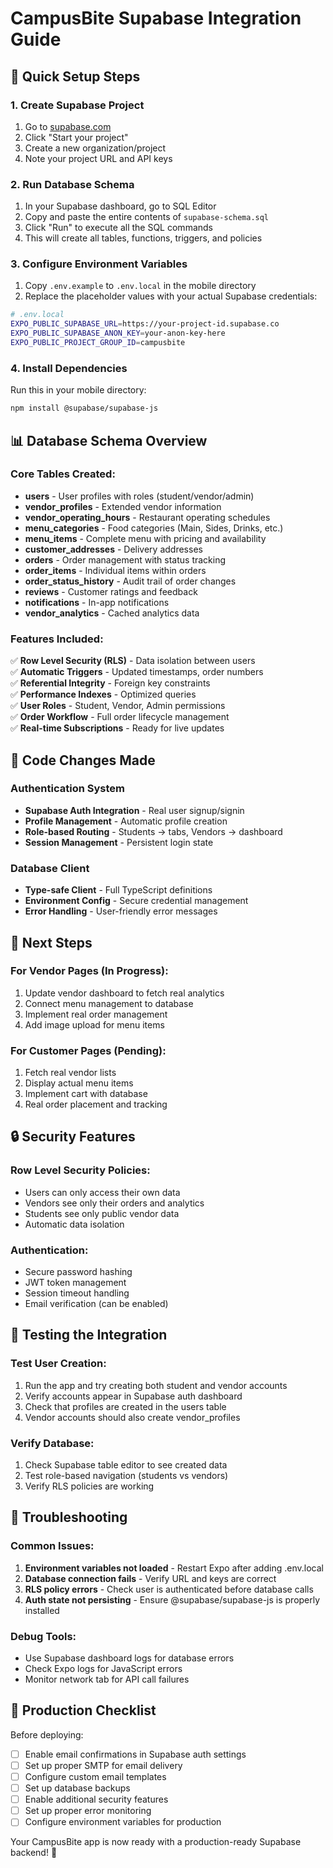 # CampusBite Supabase Integration Guide

## 🚀 Quick Setup Steps

### 1. Create Supabase Project
1. Go to [supabase.com](https://supabase.com)
2. Click "Start your project"
3. Create a new organization/project
4. Note your project URL and API keys

### 2. Run Database Schema
1. In your Supabase dashboard, go to SQL Editor
2. Copy and paste the entire contents of `supabase-schema.sql`
3. Click "Run" to execute all the SQL commands
4. This will create all tables, functions, triggers, and policies

### 3. Configure Environment Variables
1. Copy `.env.example` to `.env.local` in the mobile directory
2. Replace the placeholder values with your actual Supabase credentials:

```bash
# .env.local
EXPO_PUBLIC_SUPABASE_URL=https://your-project-id.supabase.co
EXPO_PUBLIC_SUPABASE_ANON_KEY=your-anon-key-here
EXPO_PUBLIC_PROJECT_GROUP_ID=campusbite
```

### 4. Install Dependencies
Run this in your mobile directory:
```bash
npm install @supabase/supabase-js
```

## 📊 Database Schema Overview

### Core Tables Created:
- **users** - User profiles with roles (student/vendor/admin)
- **vendor_profiles** - Extended vendor information
- **vendor_operating_hours** - Restaurant operating schedules
- **menu_categories** - Food categories (Main, Sides, Drinks, etc.)
- **menu_items** - Complete menu with pricing and availability
- **customer_addresses** - Delivery addresses
- **orders** - Order management with status tracking
- **order_items** - Individual items within orders
- **order_status_history** - Audit trail of order changes
- **reviews** - Customer ratings and feedback
- **notifications** - In-app notifications
- **vendor_analytics** - Cached analytics data

### Features Included:
✅ **Row Level Security (RLS)** - Data isolation between users  
✅ **Automatic Triggers** - Updated timestamps, order numbers  
✅ **Referential Integrity** - Foreign key constraints  
✅ **Performance Indexes** - Optimized queries  
✅ **User Roles** - Student, Vendor, Admin permissions  
✅ **Order Workflow** - Full order lifecycle management  
✅ **Real-time Subscriptions** - Ready for live updates  

## 🔧 Code Changes Made

### Authentication System
- **Supabase Auth Integration** - Real user signup/signin
- **Profile Management** - Automatic profile creation
- **Role-based Routing** - Students → tabs, Vendors → dashboard
- **Session Management** - Persistent login state

### Database Client
- **Type-safe Client** - Full TypeScript definitions
- **Environment Config** - Secure credential management
- **Error Handling** - User-friendly error messages

## 🎯 Next Steps

### For Vendor Pages (In Progress):
1. Update vendor dashboard to fetch real analytics
2. Connect menu management to database
3. Implement real order management
4. Add image upload for menu items

### For Customer Pages (Pending):
1. Fetch real vendor lists
2. Display actual menu items
3. Implement cart with database
4. Real order placement and tracking

## 🔒 Security Features

### Row Level Security Policies:
- Users can only access their own data
- Vendors see only their orders and analytics
- Students see only public vendor data
- Automatic data isolation

### Authentication:
- Secure password hashing
- JWT token management
- Session timeout handling
- Email verification (can be enabled)

## 📱 Testing the Integration

### Test User Creation:
1. Run the app and try creating both student and vendor accounts
2. Verify accounts appear in Supabase auth dashboard
3. Check that profiles are created in the users table
4. Vendor accounts should also create vendor_profiles

### Verify Database:
1. Check Supabase table editor to see created data
2. Test role-based navigation (students vs vendors)
3. Verify RLS policies are working

## 🐛 Troubleshooting

### Common Issues:
1. **Environment variables not loaded** - Restart Expo after adding .env.local
2. **Database connection fails** - Verify URL and keys are correct
3. **RLS policy errors** - Check user is authenticated before database calls
4. **Auth state not persisting** - Ensure @supabase/supabase-js is properly installed

### Debug Tools:
- Use Supabase dashboard logs for database errors
- Check Expo logs for JavaScript errors
- Monitor network tab for API call failures

## 🚀 Production Checklist

Before deploying:
- [ ] Enable email confirmations in Supabase auth settings
- [ ] Set up proper SMTP for email delivery
- [ ] Configure custom email templates
- [ ] Set up database backups
- [ ] Enable additional security features
- [ ] Set up proper error monitoring
- [ ] Configure environment variables for production

Your CampusBite app is now ready with a production-ready Supabase backend! 🎉